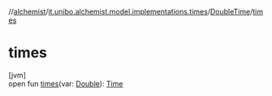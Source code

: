 //[alchemist](../../../index.md)/[it.unibo.alchemist.model.implementations.times](../index.md)/[DoubleTime](index.md)/[times](times.md)

# times

[jvm]\
open fun [times](times.md)(var: [Double](https://kotlinlang.org/api/latest/jvm/stdlib/kotlin/-double/index.html)): [Time](../../it.unibo.alchemist.model.interfaces/-time/index.md)
